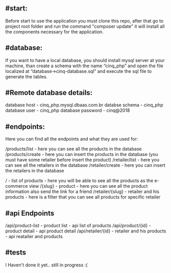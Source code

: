 <h2>#start:</h2>

Before start to use the application you must clone this repo, after that go to project root folder and run the command "composer update" it will install all the components necessary for the application.

<h2>#database:</h2>

If you want to have a local database, you should install mysql server at your machine, than create a schema with the name “cinq_php” and open the file localized at “database->cinq-database.sql” and execute the sql file to generate the tables.

<h2>#Remote database details:</h2>

database host - cinq_php.mysql.dbaas.com.br
databse schema - cinq_php
database user - cinq_php
database password - cinq@2018

<h2>#endpoints:</h2>

Here you can find all the endpoints and what they are used for:

/products/list - here you can see all the products in the database
/products/create - here you can insert the products in the database (you must have some retailer before insert the product)
/retailer/list - here you can see all the retailers in the database
/retailer/create - here you can insert the retailers in the database

/ - list of products - here you will be able to see all the products as the e-commerce view
/{slug} - product - here you can see all the product information also send the link for a friend
/retailer/{slug} - retailer and his products - here is a filter that you can see all products for specific retailer

<h2>#api Endpoints</h2>

/api/product-list - product list - api list of products
/api/product/{id} - product detail - api product detail
/api/retailer/{id} - retailer and his products - api reatailer and products


<h2>#tests</h2>

I Haven't done it yet..  still in progress  :(











